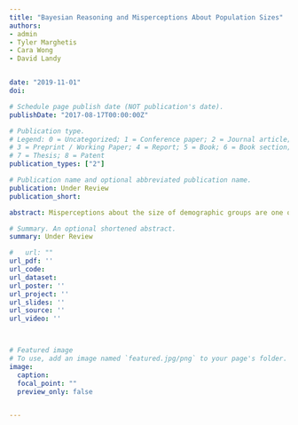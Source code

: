 ```yaml
---
title: "Bayesian Reasoning and Misperceptions About Population Sizes"
authors:
- admin
- Tyler Marghetis
- Cara Wong
- David Landy


date: "2019-11-01"
doi: 

# Schedule page publish date (NOT publication's date).
publishDate: "2017-08-17T00:00:00Z"

# Publication type.
# Legend: 0 = Uncategorized; 1 = Conference paper; 2 = Journal article;
# 3 = Preprint / Working Paper; 4 = Report; 5 = Book; 6 = Book section;
# 7 = Thesis; 8 = Patent
publication_types: ["2"]

# Publication name and optional abbreviated publication name.
publication: Under Review
publication_short: 

abstract: Misperceptions about the size of demographic groups are one of the most prevalent instances of political misinformation, yet little is understood about their origins. Extant explanations emphasize the role of perceived threat and contact in overestimating the size of minority groups, yet these accounts are limited by inconsistent empirical support. In this paper we argue that demographic misperceptions are one instance of a larger pattern of Bayesian proportion rescaling, whereby individuals systematically bias their estimates of proportions toward a prior belief, regardless of what the proportions represent. We find strong support for our theory across over 35,000 estimates and 42 estimated groups from existing studies and original data. We then evaluate our theory alongside current explanations using a rich dataset containing both national and local estimates of multiple racial groups and measures of perceived threat and contact. Our findings have implications for how researchers should interpret perceptions of politically-relevant quantities.

# Summary. An optional shortened abstract.
summary: Under Review

#   url: ""
url_pdf: ''
url_code: 
url_dataset: 
url_poster: ''
url_project: ''
url_slides: ''
url_source: ''
url_video: ''



# Featured image
# To use, add an image named `featured.jpg/png` to your page's folder. 
image:
  caption: 
  focal_point: ""
  preview_only: false


---
```




